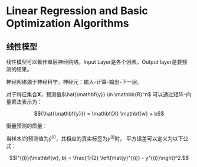 # Linear Regression and Basic Optimization Algorithms

## 线性模型

线性模型可以看作单层神经网络。Input Layer是各个因素，Output layer是要预测的结果。

神经网络源于神经科学，神经元：输入-计算-输出-下一层。

对于特征集合$\mathbf{X}$，预测值$\hat{\mathbf{y}} \in \mathbb{R}^n$
可以通过矩阵-向量乘法表示为：

$${\hat{\mathbf{y}}} = \mathbf{X} \mathbf{w} + b$$

衡量预测的质量：

当样本$i$的预测值为$\hat{y}^{(i)}$，其相应的真实标签为$y^{(i)}$时，
平方误差可以定义为以下公式：

$$l^{(i)}(\mathbf{w}, b) = \frac{1}{2} \left(\hat{y}^{(i)} - y^{(i)}\right)^2.$$


